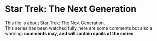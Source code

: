 # Star Trek: The Next Generation

This file is about Star Trek: The Next Generation.  
This series has been watched fully, here are some comments but also a warning: **comments may, and will contain spoils of the series**.
